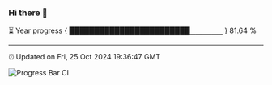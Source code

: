 ### Hi there 👋

⏳ Year progress { ████████████████████████▁▁▁▁▁▁ } 81.64 %

---

⏰ Updated on Fri, 25 Oct 2024 19:36:47 GMT

![Progress Bar CI](https://github.com/IshwaranRudhara/GIT-ACTION/workflows/Progress%20Bar%20CI/badge.svg)
